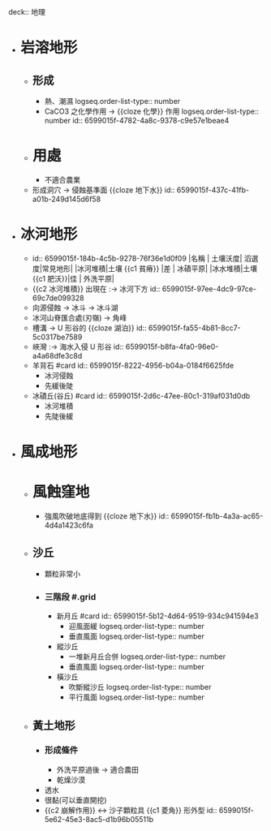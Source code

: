 deck:: 地理

- # 岩溶地形
	- ## 形成
		- 熱、潮濕
		  logseq.order-list-type:: number
		- CaCO3 之化學作用 ->  {{cloze 化學}} 作用
		  logseq.order-list-type:: number
		  id:: 6599015f-4782-4a8c-9378-c9e57e1beae4
	- # 用處
		- 不適合農業
	- 形成洞穴 -> 侵蝕基準面 {{cloze 地下水}}
	  id:: 6599015f-437c-41fb-a01b-249d145d6f58
- # 冰河地形
	- id:: 6599015f-184b-4c5b-9278-76f36e1d0f09
	  |名稱        | 土壤沃度| 滔選度|常見地形|
	  |冰河堆積|土壤 {{c1 貧瘠}}             |差       | 冰磧平原|
	  |冰水堆積|土壤 {{c1 肥沃}}|佳        | 外洗平原|
	- {{c2 冰河堆積}} 出現在 :-> 冰河下方
	  id:: 6599015f-97ee-4dc9-97ce-69c7de099328
	- 向源侵蝕 -> 冰斗 -> 冰斗湖
	- 冰河山脊匯合處(刃嶺) -> 角峰
	- 槽溝 -> U 形谷的 {{cloze 湖泊}}
	  id:: 6599015f-fa55-4b81-8cc7-5c0317be7589
	- 峽灣 :-> 海水入侵 U 形谷
	  id:: 6599015f-b8fa-4fa0-96e0-a4a68dfe3c8d
	- 羊背石 #card
	  id:: 6599015f-8222-4956-b04a-0184f6625fde
		- 冰河侵蝕
		- 先緩後陡
	- 冰磧丘(谷丘) #card
	  id:: 6599015f-2d6c-47ee-80c1-319af031d0db
		- 冰河堆積
		- 先陡後緩
- # 風成地形
	- # 風蝕窪地
		- 強風吹破地底得到 {{cloze 地下水}}
		  id:: 6599015f-fb1b-4a3a-ac65-4d4a1423c6fa
	- ## 沙丘
		- 顆粒非常小
		- ### 三階段 #.grid
			- 新月丘 #card
			  id:: 6599015f-5b12-4d64-9519-934c941594e3
				- 迎風面緩
				  logseq.order-list-type:: number
				- 垂直風面
				  logseq.order-list-type:: number
			- 縱沙丘
				- 一堆新月丘合併
				  logseq.order-list-type:: number
				- 垂直風面
				  logseq.order-list-type:: number
			- 橫沙丘
				- 吹斷縱沙丘
				  logseq.order-list-type:: number
				- 平行風面
				  logseq.order-list-type:: number
	- ## 黃土地形
		- ### 形成條件
			- 外洗平原過後 -> 適合農田
			- 乾燥沙漠
		- 透水
		- 很黏(可以垂直開挖)
		- {{c2 崩解作用}} <-> 沙子顆粒具 {{c1 菱角}} 形外型
		  id:: 6599015f-5e62-45e3-8ac5-d1b96b05511b